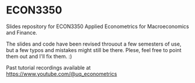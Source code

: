 # ECON3350
Slides repository for ECON3350 Applied Econometrics for Macroeconomics and Finance.

The slides and code have been revised throuout a few semesters of use, but a few typos and mistakes might still be there. Plese, feel free to point them out and I'll fix them. :)

Past tutorial recordings available at <a href="[https://drive.google.com/file/d/1NK6_9M03ZvvG7uTTByzUXhuUMnrL7PDS/view?usp=sharing](https://www.youtube.com/@uq_econometrics)" target="_blank"> https://www.youtube.com/@uq_econometrics </a>
